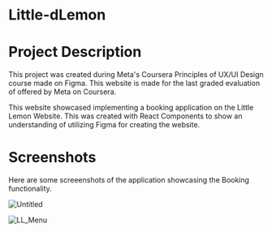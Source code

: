 # Little-dLemon

# Project Description
This project was created during Meta's Coursera Principles of UX/UI Design course made on Figma. This website is made for the last graded evaluation of offered by Meta on Coursera.

This website showcased implementing a booking application on the Little Lemon Website. This was created with React Components to show an understanding of utilizing Figma for creating the website.


# Screenshots

Here are some screeenshots of the application showcasing the Booking functionality.



![Untitled](https://github.com/Ranz00/Little-dLemon/assets/114017873/019e69cb-fcca-4440-a486-1bad4e44f06e)




![LL_Menu](https://github.com/Ranz00/Little-dLemon/assets/114017873/f1374b45-44b5-4977-bcf1-cc9ed494fd47)

